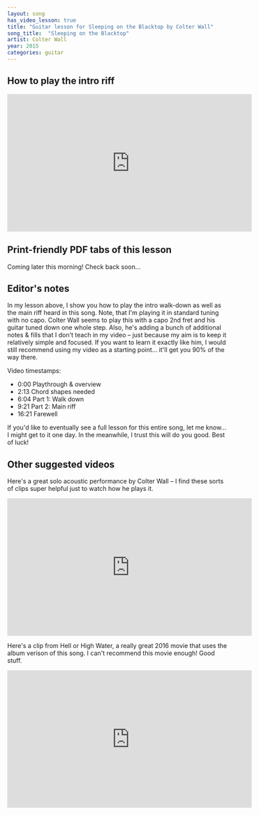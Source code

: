 ```yaml
---
layout: song
has_video_lesson: true
title: "Guitar lesson for Sleeping on the Blacktop by Colter Wall"
song_title:  "Sleeping on the Blacktop"
artist: Colter Wall
year: 2015
categories: guitar
---
```


## How to play the intro riff
<iframe width="560" height="315" src="https://www.youtube.com/embed/DwFoiDmJBMo?showinfo=0" frameborder="0" allowfullscreen></iframe><br />

<!-- Coming soon! -->

## Print-friendly PDF tabs of this lesson

Coming later this morning! Check back soon...

## Editor's notes

In my lesson above, I show you how to play the intro walk-down as well as the main riff heard in this song. Note, that I'm playing it in standard tuning with no capo. Colter Wall seems to play this with a capo 2nd fret and his guitar tuned down one whole step. Also, he's adding a bunch of additional notes & fills that I don't teach in my video – just because my aim is to keep it relatively simple and focused. If you want to learn it exactly like him, I would still recommend using my video as a starting point... it'll get you 90% of the way there.

Video timestamps:

- 0:00 Playthrough & overview
- 2:13 Chord shapes needed
- 6:04 Part 1: Walk down
- 9:21 Part 2: Main riff
- 16:21 Farewell

If you'd like to eventually see a full lesson for this entire song, let me know... I might get to it one day. In the meanwhile, I trust this will do you good. Best of luck!

## Other suggested videos

Here's a great solo acoustic performance by Colter Wall – I find these sorts of clips super helpful just to watch how he plays it.

<iframe width="560" height="315" src="https://www.youtube.com/embed/qSYkikkitS0" frameborder="0" allow="accelerometer; autoplay; encrypted-media; gyroscope; picture-in-picture" allowfullscreen></iframe>

Here's a clip from Hell or High Water, a really great 2016 movie that uses the album verison of this song. I can't recommend this movie enough! Good stuff.

<iframe width="560" height="315" src="https://www.youtube.com/embed/_V-5p3fM90s" frameborder="0" allow="accelerometer; autoplay; encrypted-media; gyroscope; picture-in-picture" allowfullscreen></iframe>
